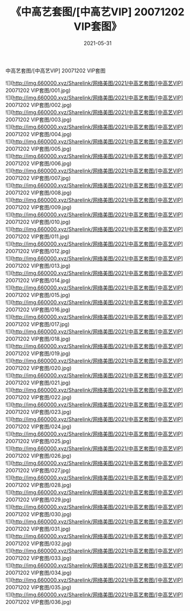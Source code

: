﻿---
layout: post
title:  《中高艺套图/[中高艺VIP] 20071202 VIP套图》
date:   2021-05-31
img: http://img.660000.xyz/Sharelink/网络美图/2021/中高艺套图/[中高艺VIP] 20071202 VIP套图/000.jpg
categories: [美女, 清纯, 唯美]
---

中高艺套图/[中高艺VIP] 20071202 VIP套图

 ![](http://img.660000.xyz/Sharelink/网络美图/2021/中高艺套图/[中高艺VIP] 20071202 VIP套图/001.jpg) <br>![](http://img.660000.xyz/Sharelink/网络美图/2021/中高艺套图/[中高艺VIP] 20071202 VIP套图/002.jpg) <br>![](http://img.660000.xyz/Sharelink/网络美图/2021/中高艺套图/[中高艺VIP] 20071202 VIP套图/003.jpg) <br>![](http://img.660000.xyz/Sharelink/网络美图/2021/中高艺套图/[中高艺VIP] 20071202 VIP套图/004.jpg) <br>![](http://img.660000.xyz/Sharelink/网络美图/2021/中高艺套图/[中高艺VIP] 20071202 VIP套图/005.jpg) <br>![](http://img.660000.xyz/Sharelink/网络美图/2021/中高艺套图/[中高艺VIP] 20071202 VIP套图/006.jpg) <br>![](http://img.660000.xyz/Sharelink/网络美图/2021/中高艺套图/[中高艺VIP] 20071202 VIP套图/007.jpg) <br>![](http://img.660000.xyz/Sharelink/网络美图/2021/中高艺套图/[中高艺VIP] 20071202 VIP套图/008.jpg) <br>![](http://img.660000.xyz/Sharelink/网络美图/2021/中高艺套图/[中高艺VIP] 20071202 VIP套图/009.jpg) <br>![](http://img.660000.xyz/Sharelink/网络美图/2021/中高艺套图/[中高艺VIP] 20071202 VIP套图/010.jpg) <br>![](http://img.660000.xyz/Sharelink/网络美图/2021/中高艺套图/[中高艺VIP] 20071202 VIP套图/011.jpg) <br>![](http://img.660000.xyz/Sharelink/网络美图/2021/中高艺套图/[中高艺VIP] 20071202 VIP套图/012.jpg) <br>![](http://img.660000.xyz/Sharelink/网络美图/2021/中高艺套图/[中高艺VIP] 20071202 VIP套图/013.jpg) <br>![](http://img.660000.xyz/Sharelink/网络美图/2021/中高艺套图/[中高艺VIP] 20071202 VIP套图/014.jpg) <br>![](http://img.660000.xyz/Sharelink/网络美图/2021/中高艺套图/[中高艺VIP] 20071202 VIP套图/015.jpg) <br>![](http://img.660000.xyz/Sharelink/网络美图/2021/中高艺套图/[中高艺VIP] 20071202 VIP套图/016.jpg) <br>![](http://img.660000.xyz/Sharelink/网络美图/2021/中高艺套图/[中高艺VIP] 20071202 VIP套图/017.jpg) <br>![](http://img.660000.xyz/Sharelink/网络美图/2021/中高艺套图/[中高艺VIP] 20071202 VIP套图/018.jpg) <br>![](http://img.660000.xyz/Sharelink/网络美图/2021/中高艺套图/[中高艺VIP] 20071202 VIP套图/019.jpg) <br>![](http://img.660000.xyz/Sharelink/网络美图/2021/中高艺套图/[中高艺VIP] 20071202 VIP套图/020.jpg) <br>![](http://img.660000.xyz/Sharelink/网络美图/2021/中高艺套图/[中高艺VIP] 20071202 VIP套图/021.jpg) <br>![](http://img.660000.xyz/Sharelink/网络美图/2021/中高艺套图/[中高艺VIP] 20071202 VIP套图/022.jpg) <br>![](http://img.660000.xyz/Sharelink/网络美图/2021/中高艺套图/[中高艺VIP] 20071202 VIP套图/023.jpg) <br>![](http://img.660000.xyz/Sharelink/网络美图/2021/中高艺套图/[中高艺VIP] 20071202 VIP套图/024.jpg) <br>![](http://img.660000.xyz/Sharelink/网络美图/2021/中高艺套图/[中高艺VIP] 20071202 VIP套图/025.jpg) <br>![](http://img.660000.xyz/Sharelink/网络美图/2021/中高艺套图/[中高艺VIP] 20071202 VIP套图/026.jpg) <br>![](http://img.660000.xyz/Sharelink/网络美图/2021/中高艺套图/[中高艺VIP] 20071202 VIP套图/027.jpg) <br>![](http://img.660000.xyz/Sharelink/网络美图/2021/中高艺套图/[中高艺VIP] 20071202 VIP套图/028.jpg) <br>![](http://img.660000.xyz/Sharelink/网络美图/2021/中高艺套图/[中高艺VIP] 20071202 VIP套图/029.jpg) <br>![](http://img.660000.xyz/Sharelink/网络美图/2021/中高艺套图/[中高艺VIP] 20071202 VIP套图/030.jpg) <br>![](http://img.660000.xyz/Sharelink/网络美图/2021/中高艺套图/[中高艺VIP] 20071202 VIP套图/031.jpg) <br>![](http://img.660000.xyz/Sharelink/网络美图/2021/中高艺套图/[中高艺VIP] 20071202 VIP套图/032.jpg) <br>![](http://img.660000.xyz/Sharelink/网络美图/2021/中高艺套图/[中高艺VIP] 20071202 VIP套图/033.jpg) <br>![](http://img.660000.xyz/Sharelink/网络美图/2021/中高艺套图/[中高艺VIP] 20071202 VIP套图/034.jpg) <br>![](http://img.660000.xyz/Sharelink/网络美图/2021/中高艺套图/[中高艺VIP] 20071202 VIP套图/035.jpg) <br>![](http://img.660000.xyz/Sharelink/网络美图/2021/中高艺套图/[中高艺VIP] 20071202 VIP套图/036.jpg) <br>